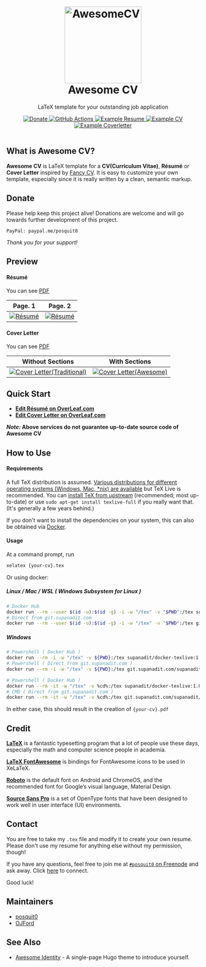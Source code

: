 <h1 align="center">
  <a href="https://github.com/posquit0/Awesome-CV" title="AwesomeCV Documentation">
    <img alt="AwesomeCV" src="https://github.com/posquit0/Awesome-CV/raw/master/icon.png" width="200px" height="200px" />
  </a>
  <br />
  Awesome CV
</h1>

<p align="center">
  LaTeX template for your outstanding job application
</p>

<div align="center">
  <a href="https://www.paypal.me/posquit0">
    <img alt="Donate" src="https://img.shields.io/badge/Donate-PayPal-blue.svg" />
  </a>
  <a href="https://github.com/posquit0/Awesome-CV/actions/workflows/main.yml">
    <img alt="GitHub Actions" src="https://github.com/posquit0/Awesome-CV/actions/workflows/main.yml/badge.svg" />
  </a>
  <a href="https://raw.githubusercontent.com/posquit0/Awesome-CV/master/examples/resume.pdf">
    <img alt="Example Resume" src="https://img.shields.io/badge/resume-pdf-green.svg" />
  </a>
  <a href="https://raw.githubusercontent.com/posquit0/Awesome-CV/master/examples/cv.pdf">
    <img alt="Example CV" src="https://img.shields.io/badge/cv-pdf-green.svg" />
  </a>
  <a href="https://raw.githubusercontent.com/posquit0/Awesome-CV/master/examples/coverletter.pdf">
    <img alt="Example Coverletter" src="https://img.shields.io/badge/coverletter-pdf-green.svg" />
  </a>
</div>

<br />

## What is Awesome CV?

**Awesome CV** is LaTeX template for a **CV(Curriculum Vitae)**, **Résumé** or **Cover Letter** inspired by [Fancy CV](https://www.sharelatex.com/templates/cv-or-resume/fancy-cv). It is easy to customize your own template, especially since it is really written by a clean, semantic markup.

## Donate

Please help keep this project alive! Donations are welcome and will go towards further development of this project.

    PayPal: paypal.me/posquit0

_Thank you for your support!_

## Preview

#### Résumé

You can see [PDF](https://raw.githubusercontent.com/posquit0/Awesome-CV/master/examples/resume.pdf)

|                                                                                      Page. 1                                                                                      |                                                                                      Page. 2                                                                                      |
| :-------------------------------------------------------------------------------------------------------------------------------------------------------------------------------: | :-------------------------------------------------------------------------------------------------------------------------------------------------------------------------------: |
| [![Résumé](https://raw.githubusercontent.com/posquit0/Awesome-CV/master/examples/resume-0.png)](https://raw.githubusercontent.com/posquit0/Awesome-CV/master/examples/resume.pdf) | [![Résumé](https://raw.githubusercontent.com/posquit0/Awesome-CV/master/examples/resume-1.png)](https://raw.githubusercontent.com/posquit0/Awesome-CV/master/examples/resume.pdf) |

#### Cover Letter

You can see [PDF](https://raw.githubusercontent.com/posquit0/Awesome-CV/master/examples/coverletter.pdf)

|                                                                                                Without Sections                                                                                                |                                                                                               With Sections                                                                                                |
| :------------------------------------------------------------------------------------------------------------------------------------------------------------------------------------------------------------: | :--------------------------------------------------------------------------------------------------------------------------------------------------------------------------------------------------------: |
| [![Cover Letter(Traditional)](https://raw.githubusercontent.com/posquit0/Awesome-CV/master/examples/coverletter-0.png)](https://raw.githubusercontent.com/posquit0/Awesome-CV/master/examples/coverletter.pdf) | [![Cover Letter(Awesome)](https://raw.githubusercontent.com/posquit0/Awesome-CV/master/examples/coverletter-1.png)](https://raw.githubusercontent.com/posquit0/Awesome-CV/master/examples/coverletter.pdf) |

## Quick Start

- [**Edit Résumé on OverLeaf.com**](https://www.overleaf.com/latex/templates/awesome-cv/tvmzpvdjfqxp)
- [**Edit Cover Letter on OverLeaf.com**](https://www.overleaf.com/latex/templates/awesome-cv-cover-letter/pfzzjspkthbk)

**_Note:_ Above services do not guarantee up-to-date source code of Awesome CV**

## How to Use

#### Requirements

A full TeX distribution is assumed. [Various distributions for different operating systems (Windows, Mac, \*nix) are available](http://tex.stackexchange.com/q/55437) but TeX Live is recommended.
You can [install TeX from upstream](https://tex.stackexchange.com/q/1092) (recommended; most up-to-date) or use `sudo apt-get install texlive-full` if you really want that. (It's generally a few years behind.)

If you don't want to install the dependencies on your system, this can also be obtained via [Docker](https://docker.com).

#### Usage

At a command prompt, run

```bash
xelatex {your-cv}.tex
```

Or using docker:

##### Linux / Mac / WSL ( Windows Subsystem for Linux )

```bash
# Docker Hub
docker run --rm --user $(id -u):$(id -g) -i -w "/tex" -v "$PWD":/tex supanadit/docker-texlive:1.0.0-ubuntu-full.1 make
# Direct from git.supanadit.com
docker run --rm --user $(id -u):$(id -g) -i -w "/tex" -v "$PWD":/tex git.supanadit.com/supanadit/docker-texlive:1.0.0-ubuntu-full.1 make
```

##### Windows

```bash
# Powershell ( Docker Hub )
docker run --rm -i -w "/tex" -v ${PWD}:/tex supanadit/docker-texlive:1.0.0-ubuntu-full.1 make
# Powershell ( Direct from git.supanadit.com )
docker run --rm -i -w "/tex" -v ${PWD}:/tex git.supanadit.com/supanadit/docker-texlive:1.0.0-ubuntu-full.1 make

# Powershell ( Docker Hub )
docker run --rm -it -w "/tex" -v %cd%:/tex supanadit/docker-texlive:1.0.0-ubuntu-full.1 make
# CMD ( Direct from git.supanadit.com )
docker run --rm -it -w "/tex" -v %cd%:/tex git.supanadit.com/supanadit/docker-texlive:1.0.0-ubuntu-full.1 make
```

In either case, this should result in the creation of `{your-cv}.pdf`

## Credit

[**LaTeX**](https://www.latex-project.org) is a fantastic typesetting program that a lot of people use these days, especially the math and computer science people in academia.

[**LaTeX FontAwesome**](https://github.com/furl/latex-fontawesome) is bindings for FontAwesome icons to be used in XeLaTeX.

[**Roboto**](https://github.com/google/roboto) is the default font on Android and ChromeOS, and the recommended font for Google’s visual language, Material Design.

[**Source Sans Pro**](https://github.com/adobe-fonts/source-sans-pro) is a set of OpenType fonts that have been designed to work well in user interface (UI) environments.

## Contact

You are free to take my `.tex` file and modify it to create your own resume. Please don't use my resume for anything else without my permission, though!

If you have any questions, feel free to join me at [`#posquit0` on Freenode](irc://irc.freenode.net/posquit0) and ask away. Click [here](https://kiwiirc.com/client/irc.freenode.net/posquit0) to connect.

Good luck!

## Maintainers

- [posquit0](https://github.com/posquit0)
- [OJFord](https://github.com/OJFord)

## See Also

- [Awesome Identity](https://github.com/posquit0/hugo-awesome-identity) - A single-page Hugo theme to introduce yourself.

